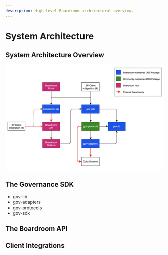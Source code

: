 ```yaml
---
description: High-level Boardroom architectural overview.
---
```


# System Architecture

## System Architecture Overview

![Boardroom SDK and broader system architecture](../.gitbook/assets/screen-shot-2021-04-27-at-7.36.01-pm.png)

## The Governance SDK

* gov-lib
* gov-adapters
* gov-protocols
* gov-sdk

## The Boardroom API

## Client Integrations

